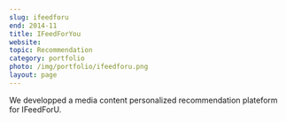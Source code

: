 ```yaml
---
slug: ifeedforu
end: 2014-11
title: IFeedForYou
website: 
topic: Recommendation
category: portfolio
photo: /img/portfolio/ifeedforu.png
layout: page
---
```

We developped a media content personalized recommendation plateform for IFeedForU.
